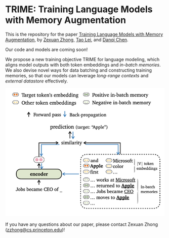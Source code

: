 # TRIME: Training Language Models with Memory Augmentation

This is the repository for the paper [Training Language Models with Memory Augmentation](https://arxiv.org/abs/2205.12674), by [Zexuan Zhong](https://www.cs.princeton.edu/~zzhong/), [Tao Lei](https://taolei87.github.io), and [Danqi Chen](https://www.cs.princeton.edu/~danqic/).

Our code and models are coming soon!

We propose a new training objective TRIME for language modeling, which aligns model outputs with both token embeddings and *in-batch memories*. We also devise novel ways for data batching and constructing training memories, so that our models can leverage *long-range contexts* and *external datastore* effectively.

<img src="images/method.png" width="600">

If you have any questions about our paper, please contact Zexuan Zhong (zzhong@cs.princeton.edu)!
